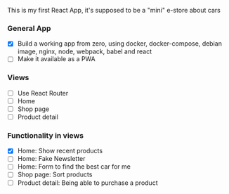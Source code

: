 This is my first React App, it's supposed to be a "mini" e-store about cars

### General App
- [x] Build a working app from zero, using docker, docker-compose, debian image, nginx, node, webpack, babel and react
- [ ] Make it available as a PWA

### Views
- [ ] Use React Router
- [ ] Home
- [ ] Shop page
- [ ] Product detail

### Functionality in views
- [x] Home: Show recent products
- [ ] Home: Fake Newsletter
- [ ] Home: Form to find the best car for me
- [ ] Shop page: Sort products
- [ ] Product detail: Being able to purchase a product